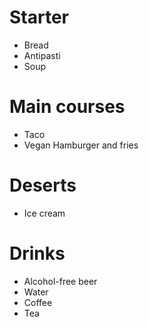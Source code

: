 # Starter

* Bread
* Antipasti
* Soup

# Main courses

* Taco
* Vegan Hamburger and fries

# Deserts

* Ice cream

# Drinks

* Alcohol-free beer
* Water
* Coffee
* Tea
